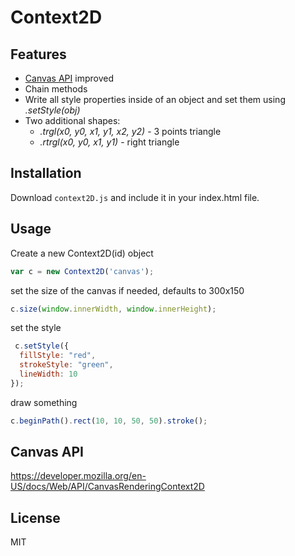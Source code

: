 # Context2D

## Features
 - [Canvas API](https://developer.mozilla.org/en-US/docs/Web/API/CanvasRenderingContext2D) improved
 - Chain methods
 - Write all style properties inside of an object and set them using *.setStyle(obj)*
 - Two additional shapes: 
   - *.trgl(x0, y0, x1, y1, x2, y2)* - 3 points triangle
   - *.rtrgl(x0, y0, x1, y1)* - right triangle
   
## Installation
 Download `context2D.js` and include it in your index.html file.
 
## Usage
Create a new Context2D(id) object 
```js
var c = new Context2D('canvas');
```
set the size of the canvas if needed, defaults to 300x150
```js
c.size(window.innerWidth, window.innerHeight);
```
set the style
 ```js
  c.setStyle({
   fillStyle: "red",
   strokeStyle: "green",
   lineWidth: 10
});
```
draw something
```js
c.beginPath().rect(10, 10, 50, 50).stroke();
```
## Canvas API
https://developer.mozilla.org/en-US/docs/Web/API/CanvasRenderingContext2D

## License
MIT





